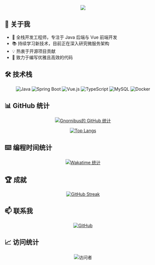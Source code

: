 <div align="center">
  <img src="https://readme-typing-svg.herokuapp.com/?lines=我是+Gnornibus;Full-stack+Developer&center=true&size=27">
</div>

## 🚀 关于我

- 🎯 全栈开发工程师，专注于 Java 后端与 Vue 前端开发
- 📚 持续学习新技术，目前正在深入研究微服务架构
- 💡 热衷于开源项目贡献
- 🌟 致力于编写优雅且高效的代码

## 🛠️ 技术栈

<div align="center">
  
![Java](https://img.shields.io/badge/-Java-007396?style=flat-square&logo=java&logoColor=white)
![Spring Boot](https://img.shields.io/badge/-Spring%20Boot-6DB33F?style=flat-square&logo=spring&logoColor=white)
![Vue.js](https://img.shields.io/badge/-Vue.js-4FC08D?style=flat-square&logo=vue.js&logoColor=white)
![TypeScript](https://img.shields.io/badge/-TypeScript-3178C6?style=flat-square&logo=typescript&logoColor=white)
![MySQL](https://img.shields.io/badge/-MySQL-4479A1?style=flat-square&logo=mysql&logoColor=white)
![Docker](https://img.shields.io/badge/-Docker-2496ED?style=flat-square&logo=docker&logoColor=white)

</div>

## 📊 GitHub 统计

<div align="center">
  
[![Gnornibus的 GitHub 统计](https://github-readme-stats.vercel.app/api?username=Gnornibus&show_icons=true&theme=tokyonight)](https://github.com/Gnornibus)
  
[![Top Langs](https://github-readme-stats.vercel.app/api/top-langs/?username=Gnornibus&layout=compact&theme=tokyonight)](https://github.com/Gnornibus)

</div>

## ⌨️ 编程时间统计

<div align="center">

[![Wakatime 统计](https://github-readme-stats.vercel.app/api/wakatime?username=Gnornibus&layout=compact&theme=tokyonight)](https://wakatime.com/@Gnornibus)

<!--START_SECTION:waka-->
<!--END_SECTION:waka-->

</div>

## 🏆 成就

<div align="center">
  
[![GitHub Streak](https://github-readme-streak-stats.herokuapp.com/?user=Gnornibus&theme=tokyonight)](https://github.com/Gnornibus)

</div>

## 📫 联系我

<div align="center">
  
[![GitHub](https://img.shields.io/badge/-GitHub-181717?style=flat-square&logo=github&logoColor=white)](https://github.com/Gnornibus)
<!-- 你可以添加其他社交媒体链接，比如：-->
<!-- [![LinkedIn](https://img.shields.io/badge/-LinkedIn-0A66C2?style=flat-square&logo=linkedin&logoColor=white)](你的LinkedIn链接) -->
<!-- [![Twitter](https://img.shields.io/badge/-Twitter-1DA1F2?style=flat-square&logo=twitter&logoColor=white)](你的Twitter链接) -->

</div>

## 📈 访问统计
<div align="center">
  
![访问者](https://visitor-badge.glitch.me/badge?page_id=Gnornibus.Gnornibus)

</div>
